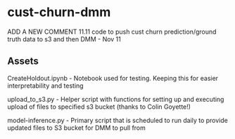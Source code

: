 # cust-churn-dmm

ADD A NEW COMMENT 11.11
code to push cust churn prediction/ground truth data to s3 and then DMM - Nov 11

## Assets

CreateHoldout.ipynb - Notebook used for testing. Keeping this for easier interpretability and testing

upload_to_s3.py - Helper script with functions for setting up and executing upload of files to specified s3 bucket (thanks to Colin Goyette!)

model-inference.py - Primary script that is scheduled to run daily to provide updated files to S3 bucket for DMM to pull from



